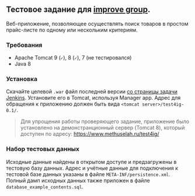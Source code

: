 ## Тестовое задание для [improve group](http://improve-group.ru/).
Веб-приложение, позволяющее осуществлять поиск товаров в простом прайс-листе по одному или нескольким критериям.

### Требования
* Apache Tomcat 9 (```✓```), 8 (```✓```), 7 (не тестировался)
* Java 8

### Установка
Скачайте целевой ```.war``` файл последней версии [со страницы задачи Jenkins](https://ci.methuselah.ru/job/test4improvegroup/).
Установите его в Tomcat, используя Manager app. Адрес для обращения к приложению должен быть вида ```<tomcat server>/test4ig-0.1/```.

> Для упрощения работы проверяющего задание, приложение было установлено на демонстранционный сервер (Tomcat 8),
> который доступен по адресу:
> https://www.methuselah.ru/test4ig/

### Набор тестовых данных
Исходные данные найдены в открытом доступе и предзагружены в тестовую базу данных. Адрес и учётные данные для
подключения к тестовой базе данных указаны в файле ```META-INF/persistence.xml```. Полный дамп исходных данных
также приложен в файле ```database_example_contents.sql```.
